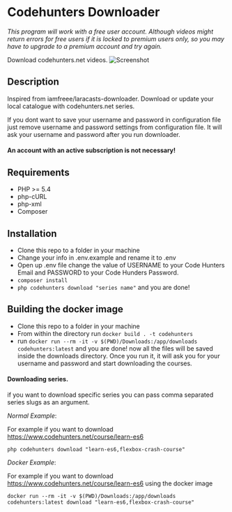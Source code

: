 # Codehunters Downloader

*This program will work with a free user account. Although videos might return errors  for free users if it is locked to premium users only, so you may have to upgrade to a premium account and try again.*

Download codehunters.net videos.
![Screenshot](screenshot.png)
## Description
Inspired from iamfreee/laracasts-downloader. Download or update your local catalogue with codehunters.net series.

If you dont want to save your username and password in configuration file just remove username and password settings from configuration file. It will ask your username and password after you run downloader.

#### An account with an active subscription is not necessary!

## Requirements
- PHP >= 5.4
- php-cURL
- php-xml
- Composer

## Installation
- Clone this repo to a folder in your machine
- Change your info in .env.example and rename it to .env
- Open up .env file change the value of USERNAME to your Code Hunters Email and PASSWORD to your Code Hunders Password.
- `composer install`
- `php codehunters download "series name"` and you are done!

## Building the docker image
- Clone this repo to a folder in your machine
- From within the directory run `docker build . -t codehunters`
- run `docker run --rm -it -v $(PWD)/Downloads:/app/downloads  codehunters:latest` and you are done! now all the files will be saved inside the downloads directory. Once you run it, it will ask you for your username and password and start downloading the courses.

#### Downloading series.

if you want to download specific series you can pass comma separated series slugs as an argument.

*Normal Example*:

For example if you want to download https://www.codehunters.net/course/learn-es6
```
php codehunters download "learn-es6,flexbox-crash-course"
```

*Docker Example*:

For example if you want to download https://www.codehunters.net/course/learn-es6 using the docker image
```
docker run --rm -it -v $(PWD)/Downloads:/app/downloads  codehunters:latest download "learn-es6,flexbox-crash-course"
```
